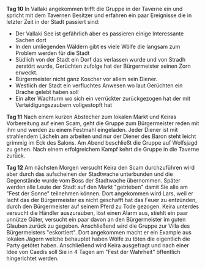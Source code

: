 **Tag 10** 
In Vallaki angekommen trifft die Gruppe in der Taverne ein und spricht mit dem Tavernen Besitzer und erfahren ein paar Ereignisse die in letzter Zeit in der Stadt passiert sind:
- Der Vallaki See ist gefährlich aber es passieren einige Interessante Sachen dort
- In den umliegenden Wäldern gibt es viele Wölfe die langsam zum Problem werden für die Stadt
- Südlich von der Stadt ein Dorf das verlassen wurde und von Stradh zerstört wurde, Gerüchten zufolge hat der Bürgermeister seinen Zorn erweckt. 
- Bürgermeister nicht ganz Koscher vor allem sein Diener.
- Westlich der Stadt ein verfluchtes Anwesen wo laut Gerüchten ein Drache gelebt haben soll
- Ein alter Wachturm wo sich ein verrückter zurückgezogen hat der mit Verteidigungszaubern vollgestopft hat

**Tag 11**
Nach einem kurzen Abstecher zum lokalen Markt und Keiras Vorbereitung auf einen Scam, geht die Gruppe zum Bürgermeister reden mit ihm und werden zu einem Festmahl eingeladen. Jeder Diener ist mit strahlendem Lächeln am arbeiten und nur der Diener des Baron steht leicht grimmig im Eck des Salons. Am Abend beschließt die Gruppe auf Wolfsjagd zu gehen. Nach einem erfolgreichem Kampf kehrt die Gruppe in die Taverne zurück.

**Tag 12**
Am nächsten Morgen versucht Keira den Scam durchzuführen wird aber durch das aufscheinen der Stadtwache unterbunden und die Gegenstände wurde vom Boss der Stadtwache übernommen. Später werden alle Leute der Stadt auf den Markt "getrieben" damit Sie alle am "Fest der Sonne" teilnehmen können. Dort angekommen wird Lars, weil er lacht das der Bürgermeister es nicht geschafft hat das Feuer zu entzünden, durch den Bürgermeister auf seinem Pferd zu Tode gezogen. Keira unterdes versucht die Händler auszurauben, löst einen Alarm aus, stiehlt ein paar unnütze Güter, versucht ein paar davon an den Bürgermeister im guten Glauben zurück zu gegeben. Anschließend wird die Gruppe zur Villa des Bürgermeisters "eskortiert". Dort angekommen macht er ein Example aus lokalen Jägern welche behauptet haben Wölfe zu töten die eigentlich die Party getötet haben. Anschließend wird Keira ausgefragt und nach einer Idee von Caedis soll Sie in 4 Tagen am "Fest der Wahrheit" öffentlich hingerichtet werden.

